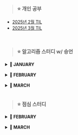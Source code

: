 > ### ⭐ 개인 공부
- [2025년 2월 TIL](https://github.com/leeozzi/study/blob/master/TIL/TIL_2025_02.md)
- [2025년 3월 TIL](https://github.com/leeozzi/study/blob/master/TIL/TIL_2025_03.md)
  
<br>

> ### ⭐ 알고리즘 스터디 w/ 승언

<details>
<summary><b>📆 JANUARY</b></summary>

> **0121 화요일**
> - [BOJ 13300. 방배정](https://www.acmicpc.net/problem/13300)
> - [BOJ 1244. 스위치 켜고 끄기](https://www.acmicpc.net/problem/1244)
> 
> <br>
> 
> **0123 목요일**
> - [BOJ 17413. 단어뒤집기2](https://www.acmicpc.net/problem/17413)
> 
> <br>
> 
> **0131 금요일**
> - [BOJ 1012. 유기농배추](https://www.acmicpc.net/problem/1012)
> - [BOJ 2493. 탑](https://www.acmicpc.net/problem/2493)

</details>

<br>

<details>
<summary><b>📆 FEBRUARY</b></summary>

> **0204 화요일**  
> - JAVA 과목시험 & 월말평가 대비
> 
> <br>
> 
> **0206 목요일**
> - [BOJ 3986. 좋은 단어](https://www.acmicpc.net/problem/3986)
> - [BOJ 4963. 섬의 개수](https://www.acmicpc.net/problem/4963)
> - [BOJ 5427. 불](https://www.acmicpc.net/problem/5427)
> 
> <br>
> 
> **0211 화요일**
> - [BOJ 2448. 별 찍기](https://www.acmicpc.net/problem/2448)
> - [BOJ 15651. N과 M(1)](https://www.acmicpc.net/problem/15649)  
	- 재귀로 풀기
> - [BOJ 15651. N과 M(3)](https://www.acmicpc.net/problem/15651)
> - 이중연결리스트 만들기  
> 	- 다음 코드를 활용해서 이중연결리스트 만들어오기  
> 	
> 	```
> 	public class Node {
>		int value;
>		Node prev;
>		Node next;
>	} 
>
>	public interface ILinkedList {
>		public void add(int index, Node node);
>		public void remove(int value);
>		public void printAll();
>	}
>	```
> 
> 	- 인터페이스 implements 하고 아래 함수를 포함한 클래스 구현  
> 
> 	1. 생성자로 n을 입력받고 1~n까지를 값으로 갖는 이중연결리스트 구현  
> 	2. index번째 위치에 node를 추가하는 함수 // index가 범위를 초과하지 않는다고 전제  
    		- add(int index, Node node)
> 	3. value값을 가진 노드 삭제 // 중복된 값이 있으면 첫 번째 만나는 노드만 삭제  
    		- remove(int value)
> 	4. 순서대로 모든 노드를 순서대로 출력하는 함수  
    		- printAll()
> 
> <br>
> 
> **0212 수요일**
> - [BOJ 10816. 숫자 카드 2](https://www.acmicpc.net/problem/10816)
> 
> <br>
> 
> **0227 목요일**
> - [BOJ 1654. 랜선 자르기](https://www.acmicpc.net/problem/1654)
> - [BOJ 2805. 나무 자르기](https://www.acmicpc.net/problem/2805)
> - [BOJ 3273. 두 수의 합](https://www.acmicpc.net/problem/3273)
> - [BOJ 1620. 나는야 포켓몬 마스터 이다솜](https://www.acmicpc.net/problem/1620)
> - [BOJ 7785. 회사에 있는 사람](https://www.acmicpc.net/problem/7785)
> - [BOJ 20166. 문자열 지옥에 빠진 호석](https://www.acmicpc.net/problem/20166)
> 
</details>

<br>

<details>
<summary><b>📆 MARCH</b></summary>

> **0306 목요일**
> - [BOJ 1991. 트리 순회](https://www.acmicpc.net/problem/1991)
> - [BOJ 20922. 겹치는 건 싫어](https://www.acmicpc.net/problem/20922)
> - [BOJ 1325. 효율적인 해킹](https://www.acmicpc.net/problem/1325)
> - [BOJ 16401. 과자 나눠주기](https://www.acmicpc.net/problem/16401)
> - [BOJ 15655. N과 M(6)](https://www.acmicpc.net/problem/15655)
> - [BOJ 2164. 카드2](https://www.acmicpc.net/problem/2164)
> - [BOJ 17471. 게리맨더링](https://www.acmicpc.net/problem/17471)
> - [BOJ 2580. 스도쿠](https://www.acmicpc.net/problem/2580)
> - [BOJ 2295. 세 수의 합](https://www.acmicpc.net/problem/2295)
> - [BOJ 4485. 녹색 옷 입은 애가 젤다지?](https://www.acmicpc.net/problem/4485)
> - [BOJ 15681. 트리와 쿼리](https://www.acmicpc.net/problem/15681)

<br>

>**0313 목요일**
> - [BOJ 9934. 완전 이진 트리](https://www.acmicpc.net/problem/9934)
> - [BOJ 3184. 양](https://www.acmicpc.net/problem/3184)
> - [BOJ 16198. 에너지 모으기](https://www.acmicpc.net/problem/16198)
> - [BOJ 21937. 작업](https://www.acmicpc.net/problem/21937)
> - [BOJ 27737. 버섯 농장](https://www.acmicpc.net/problem/27737)

</details>


<br>

> ### ⭐ 점심 스터디

<details>
<summary><b>📆 FEBRUARY</b></summary>

> **WEEK01**  
> 0203 월요일  
> - [BOJ 11723. 집합](https://www.acmicpc.net/problem/11723)
> - [BOJ 1620. 나는야 포켓몬 마스터 이다솜](https://www.acmicpc.net/problem/1620)
>  
> 0204 화요일
> - [BOJ 1764. 듣보잡](https://www.acmicpc.net/problem/1764)
> - [BOJ 11047. 동전0](https://www.acmicpc.net/problem/11047)
>   
> 0205 수요일
> - JAVA 과목시험 & 월말평가
> 
> 0206 목요일
> - [BOJ 17219. 비밀번호찾기](https://www.acmicpc.net/problem/17219)
> - [BOJ 1003. 피보나치함수](https://www.acmicpc.net/problem/1003)
>   
> 0207 금요일
> - 관통 PJT

<br>

> **WEEK02**  
> 0210 월요일
> - 관통 PJT
> 
> 0211 화요일
> - [BOJ 1463. 1로만들기](https://www.acmicpc.net/problem/1463)
> - [BOJ 2579. 계단오르기](https://www.acmicpc.net/problem/2579)
> 
> 0212 수요일
> - [BOJ 2606. 바이러스](https://www.acmicpc.net/problem/2606)
> - [BOJ 9095. 123더하기](https://www.acmicpc.net/problem/9095)
> 
> 0213 목요일
> - [BOJ 9375. 패션왕신해빈](https://www.acmicpc.net/problem/9375)
> - [BOJ 9461. 파도반수열](https://www.acmicpc.net/problem/9461)
> 
> 0214 금요일
> - 시험 대비

<br>

> **WEEK03**  
> 0217 월요일
> - 알고리즘 과목 시험
> 
> 0218 화요일
> - SW검정역량평가
> 
> 0219 수요일
> - [BOJ 11659. 구간합구하기4](https://www.acmicpc.net/problem/11659)
> - [BOJ 11726. 2xN타일링](https://www.acmicpc.net/problem/11726)
>   
> 0220 목요일
> - [BOJ 11727. 2xN타일링2](https://www.acmicpc.net/problem/11727)
> - [BOJ 17626. FourSquares](https://www.acmicpc.net/problem/17626)
> 
> 0221 금요일
> - [BOJ 1012. 유기농배추](https://www.acmicpc.net/problem/1012)
> - [BOJ 1260. DFS와BFS](https://www.acmicpc.net/problem/1260)
> - [BOJ 27514. 1차원 2048](https://www.acmicpc.net/problem/27514)
> - [BOJ 27515. 1차원 2048과 쿼리](https://www.acmicpc.net/problem/27515)

<br>

> **WEEK04**  
> 0224 월요일
> - 일타싸피
> 
> 0225 화요일
> - [BOJ 14719. 빗물](https://www.acmicpc.net/problem/14719)
> 
> 0226 수요일
> - [BOJ 29160. 나의 FIFA 팀 가치는?](https://www.acmicpc.net/problem/29160)
> 
> 0227 목요일
> - [BOJ 2943. 토끼](https://www.acmicpc.net/problem/2943)
> 
> 0228 금요일
> - 관통 PJT
</details>

<br>

<details>
<summary><b>📆 MARCH</b></summary>

> **WEEK01**  
> 0303 월요일
> - 대체공휴일
> 
> 0304 화요일
> - 과목평가 & 월말평가 & 역량평가
> 
> 0305 수요일
> - [BOJ 25918. 북극곰은 괄호를 찢어](https://www.acmicpc.net/problem/25918)
> 
> 0306 목요일
> - [BOJ 21608. 상어 초등학교](https://www.acmicpc.net/problem/21608)
> 
> 0307 금요일
> - [BOJ 28353. 고양이 카페](https://www.acmicpc.net/problem/28353)


<br>

>**WEEK02**
> 0310 월요일
> - 스터디 없음
> 
> 0311 화요일
> - [BOJ 28066. 타노스는 요세푸스가 밉다](https://www.acmicpc.net/problem/28066)
> 
> 0312 수요일
> - [BOJ 2841. 외계인의 기타 연주](https://www.acmicpc.net/problem/2841)
> 
> 0313 목요일
> - [BOJ 16236. 아기 상어](https://www.acmicpc.net/problem/16236)
>
> 0314 금요일
> - 관통 PJT

</details>